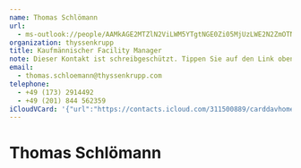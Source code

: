 ```yaml
---
name: Thomas Schlömann
url:
  - ms-outlook://people/AAMkAGE2MTZlN2ViLWM5YTgtNGE0Zi05MjUzLWE2N2ZmOTNiNzU1NwBGAAAAAAATi9mlcaWmRrOUSDPipn7pBwDaKeY3E0WlQqDBzbWTDvYeAAAAqKThAADaKeY3E0WlQqDBzbWTDvYeAAABRIkhAAA=?accountKey=8f7e2b1612c1987325fb966238129f30&accountExportedAt=559252279.911066
organization: thyssenkrupp
title: Kaufmännischer Facility Manager
note: Dieser Kontakt ist schreibgeschützt. Tippen Sie auf den Link oben\, umihn in Outlook zu bearbeiten.\n\nthyssenkrupp Business Services GmbH\n\nthyssenkrupp Allee 1\n\n45143 Essen
email:
  - thomas.schloemann@thyssenkrupp.com
telephone:
  - +49 (173) 2914492
  - +49 (201) 844 562359
iCloudVCard: '{"url":"https://contacts.icloud.com/311500889/carddavhome/card/7E600985-2F63-4688-8BA6-B591FDA6881B.vcf","etag":"\"kmfhaovo\"","data":"BEGIN:VCARD\r\nVERSION:3.0\r\nFN:\r\nN:Schlömann;Thomas;;;\r\nUID:FECBE2F4-7DC3-4EA1-A8AE-090CD637D1FA\r\nitem2.X-ABLABEL:Outlook\r\nPRODID:-//Apple Inc.//iOS 11.4.1//EN\r\nREV:2025-04-03T22:18:19Z\r\nURL:ms-outlook://people/AAMkAGE2MTZlN2ViLWM5YTgtNGE0Zi05MjUzLWE2N2ZmOTNiNzU\r\n 1NwBGAAAAAAATi9mlcaWmRrOUSDPipn7pBwDaKeY3E0WlQqDBzbWTDvYeAAAAqKThAADaKeY3E0\r\n WlQqDBzbWTDvYeAAABRIkhAAA=?accountKey=8f7e2b1612c1987325fb966238129f30&acco\r\n untExportedAt=559252279.911066\r\nORG:thyssenkrupp;\r\nTITLE:Kaufmännischer Facility Manager\r\nNOTE:Dieser Kontakt ist schreibgeschützt. Tippen Sie auf den Link oben\\, um\r\n ihn in Outlook zu bearbeiten.\\n\\nthyssenkrupp Business Services GmbH\\n\\nthy\r\n ssenkrupp Allee 1\\n\\n45143 Essen\r\nEMAIL:thomas.schloemann@thyssenkrupp.com\r\nTEL:+49 (173) 2914492\r\nTEL:+49 (201) 844 562359\r\nEND:VCARD"}'
---
```

# Thomas Schlömann